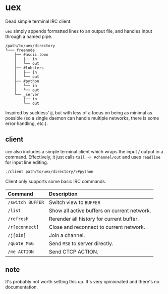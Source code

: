 # uex

Dead simple terminal IRC client.

`uex` simply appends formatted lines to an output file, and handles
input through a named pipe.

```
/path/to/uex/directory
└─── freenode
    ├── #ascii.town
    │   ├── in
    │   └── out
    ├── #lobsters
    │   ├── in
    │   └── out
    ├── #python
    │   └── in
    │   └── out
    └── _server
        ├── in
        └── out
```

Inspired by suckless' [ii], but with less of a focus on being as
minimal as possible (so a single daemon can handle multiple networks,
there is some error handling, etc.).

[ii]: https://tools.suckless.org/ii/

## client

`uex` also includes a simple terminal client which wraps the input /
output in a command. Effectively, it just calls `tail -F
#channel/out` and uses `readline` for input line editing.

``` bash
./client path/to/uex/directory/\#python
```

Client only supports some basic IRC commands.

| Command          | Description                                 |
| :-------         | :-----------                                |
| `/switch BUFFER` | Switch view to `BUFFER`                     |
| `/list`          | Show all active buffers on current network. |
| `/refresh`       | Rerender all history for current buffer.    |
| `/r[econnect]`   | Close and reconnect to current network.     |
| `/j[oin]`        | Join a channel.                             |
| `/quote MSG`     | Send `MSG` to server directly.              |
| `/me ACTION`     | Send CTCP ACTION.                           |

## note

It's probably not worth setting this up. It's very opinionated and
there's no documentation.
